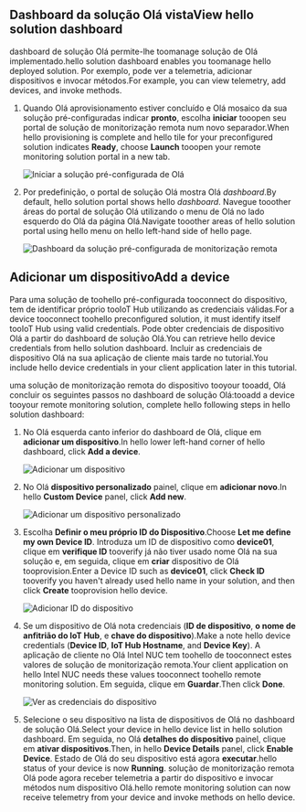 ## <a name="view-hello-solution-dashboard"></a><span data-ttu-id="63e0b-101">Dashboard da solução Olá vista</span><span class="sxs-lookup"><span data-stu-id="63e0b-101">View hello solution dashboard</span></span>

<span data-ttu-id="63e0b-102">dashboard de solução Olá permite-lhe toomanage solução de Olá implementado.</span><span class="sxs-lookup"><span data-stu-id="63e0b-102">hello solution dashboard enables you toomanage hello deployed solution.</span></span> <span data-ttu-id="63e0b-103">Por exemplo, pode ver a telemetria, adicionar dispositivos e invocar métodos.</span><span class="sxs-lookup"><span data-stu-id="63e0b-103">For example, you can view telemetry, add devices, and invoke methods.</span></span>

1. <span data-ttu-id="63e0b-104">Quando Olá aprovisionamento estiver concluído e Olá mosaico da sua solução pré-configuradas indicar **pronto**, escolha **iniciar** tooopen seu portal de solução de monitorização remota num novo separador.</span><span class="sxs-lookup"><span data-stu-id="63e0b-104">When hello provisioning is complete and hello tile for your preconfigured solution indicates **Ready**, choose **Launch** tooopen your remote monitoring solution portal in a new tab.</span></span>

    ![Iniciar a solução pré-configurada de Olá][img-launch-solution]

1. <span data-ttu-id="63e0b-106">Por predefinição, o portal de solução Olá mostra Olá *dashboard*.</span><span class="sxs-lookup"><span data-stu-id="63e0b-106">By default, hello solution portal shows hello *dashboard*.</span></span> <span data-ttu-id="63e0b-107">Navegue tooother áreas do portal de solução Olá utilizando o menu de Olá no lado esquerdo do Olá da página Olá.</span><span class="sxs-lookup"><span data-stu-id="63e0b-107">Navigate tooother areas of hello solution portal using hello menu on hello left-hand side of hello page.</span></span>

    ![Dashboard da solução pré-configurada de monitorização remota][img-menu]

## <a name="add-a-device"></a><span data-ttu-id="63e0b-109">Adicionar um dispositivo</span><span class="sxs-lookup"><span data-stu-id="63e0b-109">Add a device</span></span>

<span data-ttu-id="63e0b-110">Para uma solução de toohello pré-configurada tooconnect do dispositivo, tem de identificar próprio tooIoT Hub utilizando as credenciais válidas.</span><span class="sxs-lookup"><span data-stu-id="63e0b-110">For a device tooconnect toohello preconfigured solution, it must identify itself tooIoT Hub using valid credentials.</span></span> <span data-ttu-id="63e0b-111">Pode obter credenciais de dispositivo Olá a partir do dashboard de solução Olá.</span><span class="sxs-lookup"><span data-stu-id="63e0b-111">You can retrieve hello device credentials from hello solution dashboard.</span></span> <span data-ttu-id="63e0b-112">Incluir as credenciais de dispositivo Olá na sua aplicação de cliente mais tarde no tutorial.</span><span class="sxs-lookup"><span data-stu-id="63e0b-112">You include hello device credentials in your client application later in this tutorial.</span></span>

<span data-ttu-id="63e0b-113">uma solução de monitorização remota do dispositivo tooyour tooadd, Olá concluir os seguintes passos no dashboard de solução Olá:</span><span class="sxs-lookup"><span data-stu-id="63e0b-113">tooadd a device tooyour remote monitoring solution, complete hello following steps in hello solution dashboard:</span></span>

1. <span data-ttu-id="63e0b-114">No Olá esquerda canto inferior do dashboard de Olá, clique em **adicionar um dispositivo**.</span><span class="sxs-lookup"><span data-stu-id="63e0b-114">In hello lower left-hand corner of hello dashboard, click **Add a device**.</span></span>

   ![Adicionar um dispositivo][1]

1. <span data-ttu-id="63e0b-116">No Olá **dispositivo personalizado** painel, clique em **adicionar novo**.</span><span class="sxs-lookup"><span data-stu-id="63e0b-116">In hello **Custom Device** panel, click **Add new**.</span></span>

   ![Adicionar um dispositivo personalizado][2]

1. <span data-ttu-id="63e0b-118">Escolha **Definir o meu próprio ID do Dispositivo**.</span><span class="sxs-lookup"><span data-stu-id="63e0b-118">Choose **Let me define my own Device ID**.</span></span> <span data-ttu-id="63e0b-119">Introduza um ID de dispositivo como **device01**, clique em **verifique ID** tooverify já não tiver usado nome Olá na sua solução e, em seguida, clique em **criar** dispositivo de Olá tooprovision.</span><span class="sxs-lookup"><span data-stu-id="63e0b-119">Enter a Device ID such as **device01**, click **Check ID** tooverify you haven't already used hello name in your solution, and then click **Create** tooprovision hello device.</span></span>

   ![Adicionar ID do dispositivo][3]

1. <span data-ttu-id="63e0b-121">Se um dispositivo de Olá nota credenciais (**ID de dispositivo**, **o nome de anfitrião do IoT Hub**, e **chave do dispositivo**).</span><span class="sxs-lookup"><span data-stu-id="63e0b-121">Make a note hello device credentials (**Device ID**, **IoT Hub Hostname**, and **Device Key**).</span></span> <span data-ttu-id="63e0b-122">A aplicação de cliente no Olá Intel NUC tem toohello de tooconnect estes valores de solução de monitorização remota.</span><span class="sxs-lookup"><span data-stu-id="63e0b-122">Your client application on hello Intel NUC needs these values tooconnect toohello remote monitoring solution.</span></span> <span data-ttu-id="63e0b-123">Em seguida, clique em **Guardar**.</span><span class="sxs-lookup"><span data-stu-id="63e0b-123">Then click **Done**.</span></span>

    ![Ver as credenciais do dispositivo][4]

1. <span data-ttu-id="63e0b-125">Selecione o seu dispositivo na lista de dispositivos de Olá no dashboard de solução Olá.</span><span class="sxs-lookup"><span data-stu-id="63e0b-125">Select your device in hello device list in hello solution dashboard.</span></span> <span data-ttu-id="63e0b-126">Em seguida, no Olá **detalhes do dispositivo** painel, clique em **ativar dispositivos**.</span><span class="sxs-lookup"><span data-stu-id="63e0b-126">Then, in hello **Device Details** panel, click **Enable Device**.</span></span> <span data-ttu-id="63e0b-127">Estado de Olá do seu dispositivo está agora **executar**.</span><span class="sxs-lookup"><span data-stu-id="63e0b-127">hello status of your device is now **Running**.</span></span> <span data-ttu-id="63e0b-128">solução de monitorização remota Olá pode agora receber telemetria a partir do dispositivo e invocar métodos num dispositivo Olá.</span><span class="sxs-lookup"><span data-stu-id="63e0b-128">hello remote monitoring solution can now receive telemetry from your device and invoke methods on hello device.</span></span>

[img-launch-solution]: media/iot-suite-gateway-kit-view-solution/launch.png
[img-menu]: media/iot-suite-gateway-kit-view-solution/menu.png
[1]: media/iot-suite-gateway-kit-view-solution/suite0.png
[2]: media/iot-suite-gateway-kit-view-solution/suite1.png
[3]: media/iot-suite-gateway-kit-view-solution/suite2.png
[4]: media/iot-suite-gateway-kit-view-solution/suite3.png